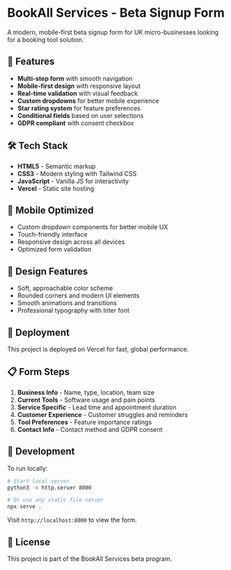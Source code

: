 # BookAll Services - Beta Signup Form

A modern, mobile-first beta signup form for UK micro-businesses looking for a booking tool solution.

## 🚀 Features

- **Multi-step form** with smooth navigation
- **Mobile-first design** with responsive layout
- **Real-time validation** with visual feedback
- **Custom dropdowns** for better mobile experience
- **Star rating system** for feature preferences
- **Conditional fields** based on user selections
- **GDPR compliant** with consent checkbox

## 🛠️ Tech Stack

- **HTML5** - Semantic markup
- **CSS3** - Modern styling with Tailwind CSS
- **JavaScript** - Vanilla JS for interactivity
- **Vercel** - Static site hosting

## 📱 Mobile Optimized

- Custom dropdown components for better mobile UX
- Touch-friendly interface
- Responsive design across all devices
- Optimized form validation

## 🎨 Design Features

- Soft, approachable color scheme
- Rounded corners and modern UI elements
- Smooth animations and transitions
- Professional typography with Inter font

## 🚀 Deployment

This project is deployed on Vercel for fast, global performance.

## 📋 Form Steps

1. **Business Info** - Name, type, location, team size
2. **Current Tools** - Software usage and pain points
3. **Service Specific** - Lead time and appointment duration
4. **Customer Experience** - Customer struggles and reminders
5. **Tool Preferences** - Feature importance ratings
6. **Contact Info** - Contact method and GDPR consent

## 🔧 Development

To run locally:

```bash
# Start local server
python3 -m http.server 8000

# Or use any static file server
npx serve .
```

Visit `http://localhost:8000` to view the form.

## 📄 License

This project is part of the BookAll Services beta program. 
